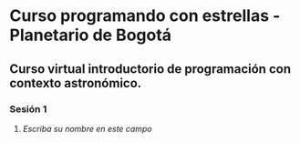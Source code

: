 # Curso programando con estrellas - Planetario de Bogotá
## Curso virtual introductorio de programación con contexto astronómico.

### Sesión 1

1. *Escriba su nombre en este campo*

